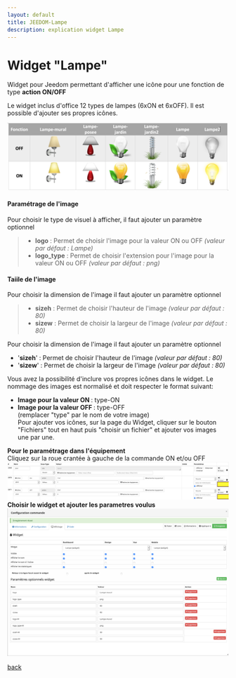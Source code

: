 ```yaml
---
layout: default
title: JEEDOM-Lampe
description: explication widget Lampe
---
```


# Widget "Lampe" 

Widget pour Jeedom permettant d'afficher une icône pour une fonction de type <b>action ON/OFF</b>

Le widget inclus d'office 12 types de lampes (6xON et 6xOFF). Il est possible d'ajouter ses propres icônes.

<img src="Img/JEEDOM-Lampe-Visuel.png" alt="visuels"/>

<h4 id="Logo">Paramétrage de l'image</h4>
Pour choisir le type de visuel à afficher, il faut ajouter un paramètre optionnel<br/>
<blockquote>
    <ul>
        <li><b>logo</b>         : Permet de choisir l'image pour la valeur ON ou OFF                    <i>(valeur par défaut : Lampe)</i></li>
        <li><b>logo_type</b>    : Permet de choisir l'extension pour l'image pour la valeur ON ou OFF   <i>(valeur par défaut : png)</i></li>
</ul>
</blockquote>


<h4 id="Taille">Taiile de l'image</h4>
Pour choisir la dimension de l'image il faut ajouter un paramètre optionnel<br/>
<blockquote>
    <ul>
        <li><b>sizeh</b>    : Permet de choisir l'hauteur de l'image    <i>(valeur par défaut : 80)</i></li>
        <li><b>sizew</b>    : Permet de choisir la largeur de l'image   <i>(valeur par défaut : 80)</i></li>
</ul>
</blockquote>





Pour choisir la dimension de l'image il faut ajouter un paramètre optionnel<br/>
* '**<b>sizeh</b>**' : Permet de choisir l'hauteur de l'image <i>(valeur par défaut : 80)<br/></i>
* '**<b>sizew</b>**' : Permet de choisir la largeur de l'image <i>(valeur par défaut : 80)<br/></i>
  
Vous avez la possibilité d'inclure vos propres icônes dans le widget. Le nommage des images est normalisé et doit respecter le format suivant:<br/>
* **<b>Image pour la valeur ON </b>** : type-ON<br/>
* **<b>Image pour la valeur OFF </b>** : type-OFF<br/>
(remplacer "type" par le nom de votre image)<br/>
Pour ajouter vos icônes, sur la page du Widget, cliquer sur le bouton "Fichiers" tout en haut puis "choisir un fichier" et ajouter vos images une par une.<br/>

<b>Pour le paramétrage dans l'équipement</b><br/>
Cliquez sur la roue crantée à gauche de la commande ON et/ou OFF<br/>
<img src="Img/JEEDOM-Lampe-Acces.png" alt="Access"/><br/>
<b>Choisir le widget et ajouter les parametres voulus</b><br/>
<img src="Img/JEEDOM-Lampe-Configuration.png" alt="Configuration"/><br/>

[back](./)